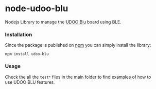 # node-udoo-blu

Nodejs Library to manage the [UDOO Blu](https://www.udoo.org/udoo-blu/) board using BLE.

### Installation

Since the package is published on [npm](https://www.npmjs.com/) you can simply install the library:

    npm install udoo-blu

### Usage

Check the all the `test*` files in the main folder to find examples of how to use UDOO BLU features.
